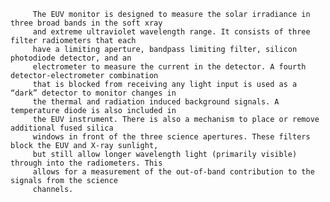 
         The EUV monitor is designed to measure the solar irradiance in three broad bands in the soft xray
         and extreme ultraviolet wavelength range. It consists of three filter radiometers that each
         have a limiting aperture, bandpass limiting filter, silicon photodiode detector, and an
         electrometer to measure the current in the detector. A fourth detector-electrometer combination
         that is blocked from receiving any light input is used as a “dark” detector to monitor changes in
         the thermal and radiation induced background signals. A temperature diode is also included in
         the EUV instrument. There is also a mechanism to place or remove additional fused silica
         windows in front of the three science apertures. These filters block the EUV and X-ray sunlight,
         but still allow longer wavelength light (primarily visible) through into the radiometers. This
         allows for a measurement of the out-of-band contribution to the signals from the science
         channels. 
      